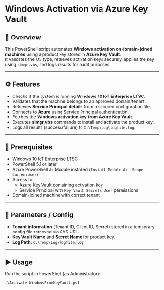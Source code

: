 # Windows Activation via Azure Key Vault

## 📌 Overview
This PowerShell script automates **Windows activation on domain-joined machines** using a product key stored in **Azure Key Vault**.  
It validates the OS type, retrieves activation keys securely, applies the key using `slmgr.vbs`, and logs results for audit purposes.

---

## ⚙️ Features
- Checks if the system is running **Windows 10 IoT Enterprise LTSC**.
- Validates that the machine belongs to an approved domain/tenant.
- Retrieves **Service Principal details** from a secured configuration file.
- Connects to **Azure** using Service Principal authentication.
- Fetches the **Windows activation key from Azure Key Vault**.
- Executes **slmgr.vbs** commands to install and activate the product key.
- Logs all results (success/failure) to `C:\Temp\Log\logfile.log`.

---

## 📝 Prerequisites
- Windows 10 IoT Enterprise LTSC  
- PowerShell 5.1 or later  
- Azure PowerShell `Az` Module installed (`Install-Module Az -Scope CurrentUser`)  
- Access to:
  - Azure Key Vault containing activation key  
  - Service Principal with `Key Vault Secrets User` permissions  
- Domain-joined machine with correct tenant  

---

## 📝 Parameters / Config
- **Tenant information** (Tenant ID, Client ID, Secret) stored in a temporary config file retrieved via SAS URL.  
- **Key Vault Name** and **Secret Name** for product key.  
- **Log Path:** `C:\Temp\Log\logfile.log`  

---

## ▶️ Usage
Run the script in PowerShell (as Administrator):

```powershell
.\Activate-WindowsFromKeyVault.ps1
